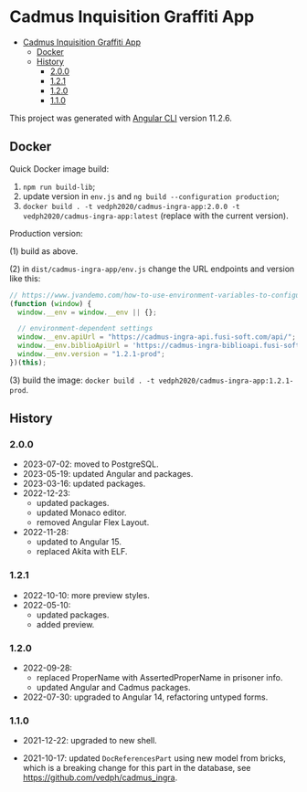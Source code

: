# Cadmus Inquisition Graffiti App

- [Cadmus Inquisition Graffiti App](#cadmus-inquisition-graffiti-app)
  - [Docker](#docker)
  - [History](#history)
    - [2.0.0](#200)
    - [1.2.1](#121)
    - [1.2.0](#120)
    - [1.1.0](#110)

This project was generated with [Angular CLI](https://github.com/angular/angular-cli) version 11.2.6.

## Docker

Quick Docker image build:

1. `npm run build-lib`;
2. update version in `env.js` and `ng build --configuration production`;
3. `docker build . -t vedph2020/cadmus-ingra-app:2.0.0 -t vedph2020/cadmus-ingra-app:latest` (replace with the current version).

Production version:

(1) build as above.

(2) in `dist/cadmus-ingra-app/env.js` change the URL endpoints and version like this:

```js
// https://www.jvandemo.com/how-to-use-environment-variables-to-configure-your-angular-application-without-a-rebuild/
(function (window) {
  window.__env = window.__env || {};

  // environment-dependent settings
  window.__env.apiUrl = "https://cadmus-ingra-api.fusi-soft.com/api/";
  window.__env.biblioApiUrl = 'https://cadmus-ingra-biblioapi.fusi-soft.com/api/';
  window.__env.version = "1.2.1-prod";
})(this);
```

(3) build the image: `docker build . -t vedph2020/cadmus-ingra-app:1.2.1-prod`.

## History

### 2.0.0

- 2023-07-02: moved to PostgreSQL.
- 2023-05-19: updated Angular and packages.
- 2023-03-16: updated packages.
- 2022-12-23:
  - updated packages.
  - updated Monaco editor.
  - removed Angular Flex Layout.
- 2022-11-28:
  - updated to Angular 15.
  - replaced Akita with ELF.

### 1.2.1

- 2022-10-10: more preview styles.
- 2022-05-10:
  - updated packages.
  - added preview.

### 1.2.0

- 2022-09-28:
  - replaced ProperName with AssertedProperName in prisoner info.
  - updated Angular and Cadmus packages.
- 2022-07-30: upgraded to Angular 14, refactoring untyped forms.

### 1.1.0

- 2021-12-22: upgraded to new shell.

- 2021-10-17: updated `DocReferencesPart` using new model from bricks, which is a breaking change for this part in the database, see <https://github.com/vedph/cadmus_ingra>.
